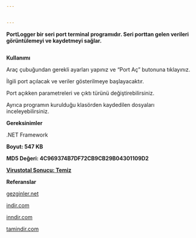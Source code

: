 ```yaml
---


---
```


<p><strong>PortLogger bir seri port terminal programıdır. Seri porttan gelen verileri görüntülemeyi ve kaydetmeyi sağlar.</strong></p>
<p><img src="https://cdn-images-1.medium.com/max/1500/1*wrzEQ4n6V5Zz3mYj3voGCg.jpeg" alt=""></p>
<p><strong>Kullanımı</strong></p>
<p>Araç çubuğundan gerekli ayarları yapınız ve “Port Aç” butonuna tıklayınız.</p>
<p>İlgili port açılacak ve veriler gösterilmeye başlayacaktır.</p>
<p>Port açıkken parametreleri ve çıktı türünü değiştirebilirsiniz.</p>
<p>Ayrıca programın kurulduğu klasörden kaydedilen dosyaları inceleyebilirsiniz.</p>
<p><strong>Gereksinimler</strong></p>
<p>.NET Framework</p>
<p><strong>Boyut: 547 KB</strong></p>
<p><strong>MD5 Değeri: 4C969374B7DF72CB9CB29B04301109D2</strong></p>
<p><a href="https://www.virustotal.com/tr/file/60fce5f778a37df687c8f622d9fe061951db99b464ca7b2a78862c1bc2b5a8f0/analysis/1405157818/"><strong>Virustotal Sonucu: Temiz</strong></a></p>
<p><strong>Referanslar</strong></p>
<p><a href="http://www.gezginler.net/indir/koker-portlogger.html">gezginler.net</a></p>
<p><a href="http://www.indir.com/koker-portlogger">indir.com</a></p>
<p><a href="http://www.inndir.com/Koker-PortLogger-50934p.html">inndir.com</a></p>
<p><a href="http://www.tamindir.com/koker-portlogger/">tamindir.com</a></p>

